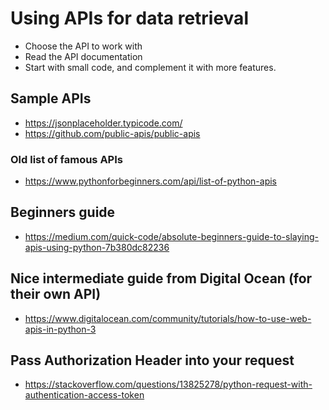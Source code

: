 # Using APIs for data retrieval

* Choose the API to work with
* Read the API documentation
* Start with small code, and complement it with more features.

## Sample APIs

* https://jsonplaceholder.typicode.com/
* https://github.com/public-apis/public-apis

### Old list of famous APIs
* https://www.pythonforbeginners.com/api/list-of-python-apis

## Beginners guide
* https://medium.com/quick-code/absolute-beginners-guide-to-slaying-apis-using-python-7b380dc82236

## Nice intermediate guide from Digital Ocean (for their own API)
* https://www.digitalocean.com/community/tutorials/how-to-use-web-apis-in-python-3

## Pass Authorization Header into your request
* https://stackoverflow.com/questions/13825278/python-request-with-authentication-access-token
